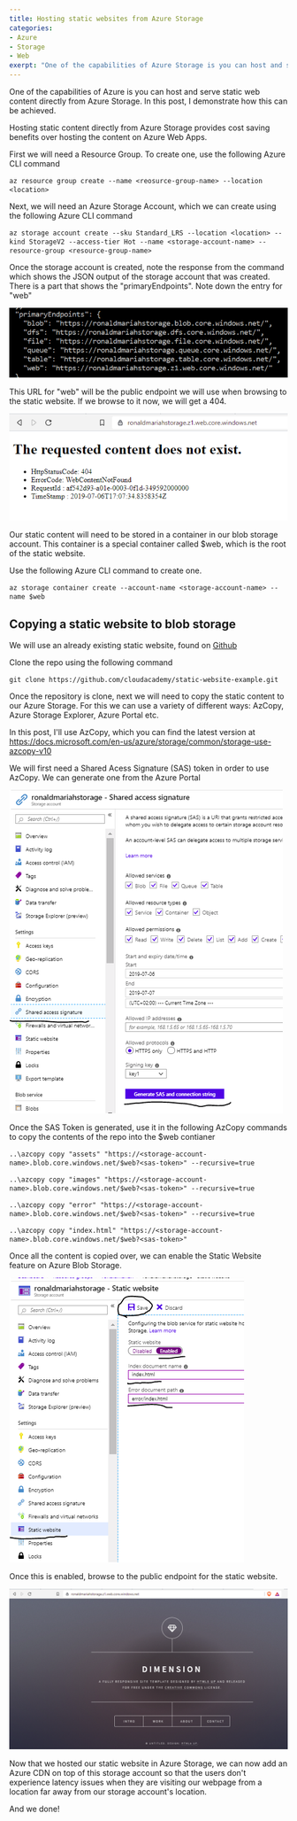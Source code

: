 ```yaml
---
title: Hosting static websites from Azure Storage
categories:
- Azure
- Storage
- Web
exerpt: "One of the capabilities of Azure Storage is you can host and serve static web content. In this post, I demonstrate how this can be achieved."
---
```


One of the capabilities of Azure is you can host and serve static web content directly from Azure Storage. In this post, I demonstrate how this can be achieved.

Hosting static content directly from Azure Storage provides cost saving benefits over hosting the content on Azure Web Apps.

First we will need a Resource Group. To create one, use the following Azure CLI command

```
az resource group create --name <reosurce-group-name> --location <location>
```

Next, we will need an Azure Storage Account, which we can create using the following Azure CLI command

```
az storage account create --sku Standard_LRS --location <location> --kind StorageV2 --access-tier Hot --name <storage-account-name> --resource-group <resource-group-name>
```

Once the storage account is created, note the response from the command which shows the JSON output of the storage account that was created.
There is a part that shows the "primaryEndpoints". Note down the entry for "web"

<img src="https://github.com/RonaldMariah/ronaldmariah.github.io/raw/main/assets/hosting-static-websites/primary-endpoints.png" />

This URL for "web" will be the public endpoint we will use when browsing to the static website. If we browse to it now, we will get a 404.

<img src="https://github.com/RonaldMariah/ronaldmariah.github.io/raw/main/assets/hosting-static-websites/404-static-website.png" />

Our static content will need to be stored in a container in our blob storage account.
This container is a special container called $web, which is the root of the static website.

Use the following Azure CLI command to create one.

```
az storage container create --account-name <storage-account-name> --name $web
```

<h2>Copying a static website to blob storage</h2>

We will use an already existing static website, found on <a href="https://github.com/cloudacademy/static-website-example">Github</a>

Clone the repo using the following command

```
git clone https://github.com/cloudacademy/static-website-example.git
```

Once the repository is clone, next we will need to copy the static content to our Azure Storage. For this we can use a variety of different ways: AzCopy, Azure Storage Explorer, Azure Portal etc.

In this post, I'll use AzCopy, which you can find the latest version at https://docs.microsoft.com/en-us/azure/storage/common/storage-use-azcopy-v10

We will first need a Shared Acess Signature (SAS) token in order to use AzCopy.
We can generate one from the Azure Portal

<img src="https://github.com/RonaldMariah/ronaldmariah.github.io/raw/main/assets/hosting-static-websites/sas-generate-portal.png" />

Once the SAS Token is generated, use it in the following AzCopy commands to copy the contents of the repo into the $web contianer

```
..\azcopy copy "assets" "https://<storage-account-name>.blob.core.windows.net/$web?<sas-token>" --recursive=true
```
```
..\azcopy copy "images" "https://<storage-account-name>.blob.core.windows.net/$web?<sas-token>" --recursive=true
```
```
..\azcopy copy "error" "https://<storage-account-name>.blob.core.windows.net/$web?<sas-token>" --recursive=true
```
```
..\azcopy copy "index.html" "https://<storage-account-name>.blob.core.windows.net/$web?<sas-token>"
```

Once all the content is copied over, we can enable the Static Website feature on Azure Blob Storage.

<img src="https://github.com/RonaldMariah/ronaldmariah.github.io/raw/main/assets/hosting-static-websites/enable-static-website.png" />

Once this is enabled, browse to the public endpoint for the static website.

<img src="https://github.com/RonaldMariah/ronaldmariah.github.io/raw/main/assets/hosting-static-websites/browse-static-website.png" />

Now that we hosted our static website in Azure Storage, we can now add an Azure CDN on top of this storage account so that the users don't experience latency issues when they are visiting our webpage from a location far away from our storage account's location.

And we done!


